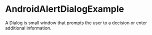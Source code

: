 # AndroidAlertDialogExample
A Dialog is small window that prompts the user to a decision or enter additional information.
